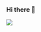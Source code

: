 ### Hi there 👋

<!--
https://github.com/anuraghazra/github-readme-stats

**backendcloud/backendcloud** is a ✨ _special_ ✨ repository because its `README.md` (this file) appears on your GitHub profile.

Here are some ideas to get you started:

- 🔭 I’m currently working on ...
- 🌱 I’m currently learning ...
- 👯 I’m looking to collaborate on ...
- 🤔 I’m looking for help with ...
- 💬 Ask me about ...
- 📫 How to reach me: ...
- 😄 Pronouns: ...
- ⚡ Fun fact: ...
-->

<img align="middle" src="https://github-readme-stats.vercel.app/api?username=backendcloud&show_icons=true&icon_color=CE1D2D&text_color=718096&bg_color=ffffff&hide_title=true" />
